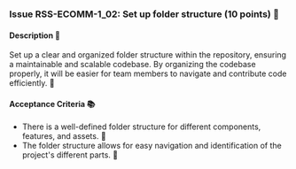 ### Issue RSS-ECOMM-1_02: Set up folder structure (10 points) 📁

#### Description 📝

Set up a clear and organized folder structure within the repository, ensuring a maintainable and scalable codebase. By organizing the codebase properly, it will be easier for team members to navigate and contribute code efficiently. 🧭

#### Acceptance Criteria 📚

- There is a well-defined folder structure for different components, features, and assets. 📂
- The folder structure allows for easy navigation and identification of the project's different parts. 📍

